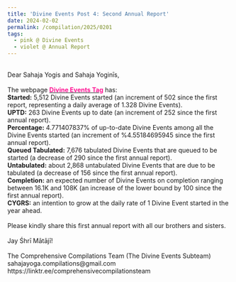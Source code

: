 ```yaml
---
title: 'Divine Events Post 4: Second Annual Report'
date: 2024-02-02
permalink: /compilation/2025/0201
tags:
  - pink @ Divine Events
  - violet @ Annual Report
---
```


<p>
<br>
Dear Sahaja Yogis and Sahaja Yoginīs,<br>
<br>
The webpage <a href="https://seven-teams.github.io/tag-events/"> <font color="DeepPink"><b>Divine Events Tag</b></font></a> has:<br>
<b>Started:</b> 5,512 Divine Events started (an increment of 502 since the first report, representing a daily average of 1.328 Divine Events).<br>
<b>UPTD:</b> 263 Divine Events up to date (an increment of 252 since the first annual report).<br>
<b>Percentage:</b> 4.771407837% of up-to-date Divine Events among all the Divine Events started (an increment of %4.55184695945 since the first annual report).<br> 
<b>Queued Tabulated:</b> 7,676 tabulated Divine Events that are queued to be started (a decrease of 290 since the first annual report).<br>
<b>Untabulated:</b> about 2,868 untabulated Divine Events that are due to be tabulated (a decrease of 156 since the first annual report).<br>
<b>Completion:</b> an expected number of Divine Events on completion ranging between 16.1K and 108K (an increase of the lower bound by 100 since the first annual report).<br>
<b>CYGRS:</b> an intention to grow at the daily rate of 1 Divine Event started in the year ahead.<br>
<br>
Please kindly share this first annual report with all our brothers and sisters.<br>
<br>
Jay Śhrī Mātājī!<br>
<br>
The Comprehensive Compilations Team (The Divine Events Subteam)<br>
sahajayoga.compilations@gmail.com<br>
https://linktr.ee/comprehensivecompilationsteam<br>
</p>
